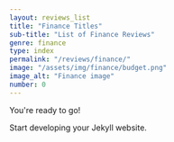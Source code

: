 ```yaml
---
layout: reviews_list
title: "Finance Titles"
sub-title: "List of Finance Reviews"
genre: finance
type: index
permalink: "/reviews/finance/"
image: "/assets/img/finance/budget.png"
image_alt: "Finance image"
number: 0
---
```


You're ready to go!

Start developing your Jekyll website.
